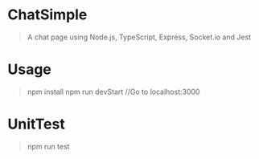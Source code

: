 # ChatSimple
>A chat page using Node.js, TypeScript, Express, Socket.io and Jest

# Usage
>npm install
>npm run devStart
>//Go to localhost:3000

# UnitTest
>npm run test
